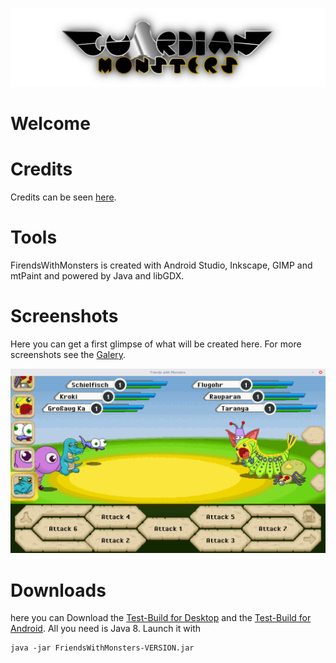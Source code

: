 ![alt text](./GM_logo_hires.png "Logo")

# Welcome

# Credits
Credits can be seen [here](./Documents/CREDITS.md).

# Tools
FirendsWithMonsters is created with Android Studio, Inkscape, GIMP and
mtPaint and powered by Java and libGDX.

# Screenshots
Here you can get a first glimpse of what will be created here.
For more screenshots see the [Galery](https://bitbucket.org/gemlion/monsterworld/wiki/Galery).

![alt text](./Documents/Screenshots/Pixelart_everywhere.png "First Preview")

# Downloads
here you can Download the [Test-Build for Desktop](./Builds/Testing/Desktop/FriendsWithMonsters-ALPHA-0.0.3.0.jar)
and the [Test-Build for Android](./Builds/Testing/Android/FriendsWithMonsters-ALPHA-0.0.3.0.apk).
All you need is Java 8. Launch it with

```
java -jar FriendsWithMonsters-VERSION.jar
```
